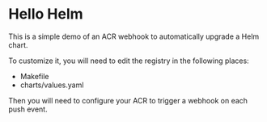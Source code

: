 # Hello Helm

This is a simple demo of an ACR webhook to automatically upgrade a Helm chart.

To customize it, you will need to edit the registry in the following places:

- Makefile
- charts/values.yaml

Then you will need to configure your ACR to trigger a webhook on each push
event.



